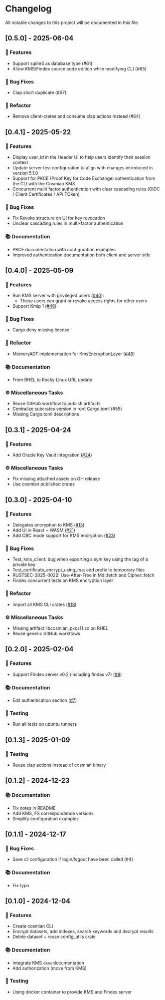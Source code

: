 # Changelog

All notable changes to this project will be documented in this file.

## [0.5.0] - 2025-06-04

### 🚀 Features

- Support sqlite3 as database type (#61)
- Allow KMS/Findex source code edition while modifying CLI (#65)

### 🐛 Bug Fixes

- Clap short duplicate (#67)

### 🚜 Refactor

- Remove client-crates and consume clap actions instead (#64)

## [0.4.1] - 2025-05-22

### 🚀 Features

- Display user_id in the Header UI to help users identify their session context
- Update server test configuration to align with changes introduced in version 5.1.0
- Support for PKCE (Proof Key for Code Exchange) authentication from the CLI with the Cosmian KMS
- Concurrent multi factor authentication with clear cascading rules (OIDC / Client Certificates / API TOken)

### 🐛 Bug Fixes

- Fix Revoke structure on UI for key revocation
- Unclear cascading rules in multi-factor authentication

### 📚 Documentation

- PKCE documentation with configuration examples
- Improved authentication documentation both client and server side

## [0.4.0] - 2025-05-09

### 🚀 Features

- Run KMS server with privileged users ([#40](https://github.com/Cosmian/cli/pull/40)):
  - These users can grant or revoke access rights for other users
- Support Kmip 1 ([#48](https://github.com/Cosmian/cli/pull/48))

### 🐛 Bug Fixes

- Cargo deny missing license

### 🚜 Refactor

- MemoryADT implementation for KmsEncryptionLayer ([#46](https://github.com/Cosmian/cli/pull/46))

### 📚 Documentation

- From RHEL to Rocky Linux URL update

### ⚙️ Miscellaneous Tasks

- Reuse GitHub workflow to publish artifacts
- Centralize subcrates version in root Cargo.toml (#55)
- Missing Cargo.toml descriptions

## [0.3.1] - 2025-04-24

### 🚀 Features

- Add Oracle Key Vault integration ([#24](https://github.com/Cosmian/cli/pull/24))

### ⚙️ Miscellaneous Tasks

- Fix missing attached assets on GH release
- Use cosmian published crates

## [0.3.0] - 2025-04-10

### 🚀 Features

- Delegates encryption to KMS ([#13](https://github.com/Cosmian/cli/pull/13))
- Add UI in React + WASM ([#21](https://github.com/Cosmian/cli/pull/21))
- Add CBC mode support for KMS encryption ([#23](https://github.com/Cosmian/cli/pull/23))

### 🐛 Bug Fixes

- Test_kms_client: bug when exporting a sym key using the tag of a private key
- Test_certificate_encrypt_using_rsa: add prefix to temporary files
- RUSTSEC-2025-0022: Use-After-Free in Md::fetch and Cipher::fetch
- Findex concurrent tests on KMS encryption layer

### 🚜 Refactor

- Import all KMS CLI crates ([#18](https://github.com/Cosmian/cli/pull/18))

### ⚙️ Miscellaneous Tasks

- Missing artifact libcosmian_pkcs11.so on RHEL
- Reuse generic GitHub workflows

## [0.2.0] - 2025-02-04

### 🚀 Features

- Support Findex server v0.2 (including findex v7) ([#9](https://github.com/Cosmian/cli/pull/9))

### 📚 Documentation

- Edit authentication section ([#7](https://github.com/Cosmian/cli/pull/7))

### 🧪 Testing

- Run all tests on ubuntu runners

## [0.1.3] - 2025-01-09

### 🧪 Testing

- Reuse clap actions instead of cosmian binary

## [0.1.2] - 2024-12-23

### 📚 Documentation

- Fix notes in README
- Add KMS, FS correspondence versions
- Simplify configuration examples

## [0.1.1] - 2024-12-17

### 🐛 Bug Fixes

- Save cli configuration if login/logout have been called (#4)

### 📚 Documentation

- Fix typo

## [0.1.0] - 2024-12-04

### 🚀 Features

- Create cosmian CLI
- Encrypt datasets, add indexes, search keywords and decrypt results
- Delete dataset + reuse config_utils crate

### 📚 Documentation

- Integrate KMS `ckms` documentation
- Add authorization (move from KMS)

### 🧪 Testing

- Using docker container to provide KMS and Findex server

<!-- generated by git-cliff -->
